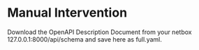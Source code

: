 # Manual Intervention
Download the OpenAPI Description Document from your netbox
127.0.0.1:8000/api/schema and save here as full.yaml.
